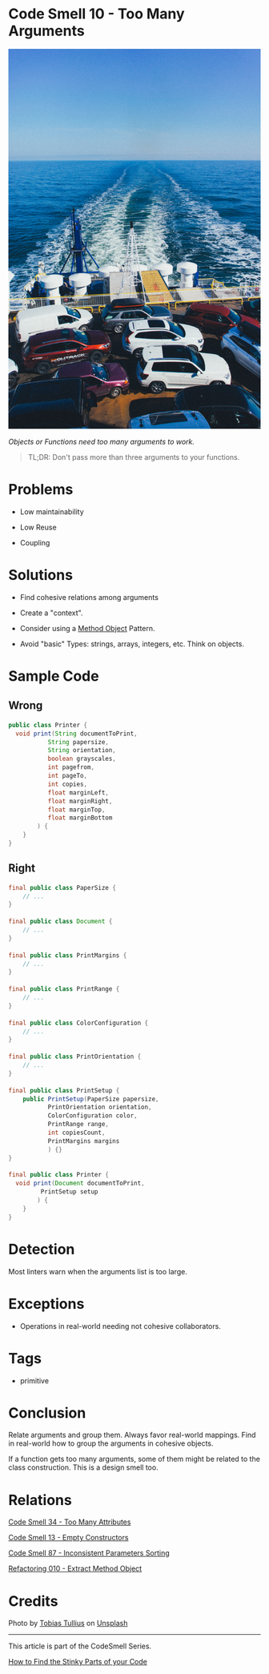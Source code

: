 # Code Smell 10 - Too Many Arguments

![Code Smell 10 - Too Many Arguments](Code%20Smell%2010%20-%20Too%20Many%20Arguments.jpg)

*Objects or Functions need too many arguments to work.*

> TL;DR: Don't pass more than three arguments to your functions.

# Problems

- Low maintainability

- Low Reuse

- Coupling

# Solutions

- Find cohesive relations among arguments

- Create a "context".

- Consider using a [Method Object](https://wiki.c2.com/?MethodObject) Pattern.

- Avoid "basic" Types: strings, arrays, integers, etc. Think on objects.

# Sample Code

## Wrong

[Gist Url]: # (https://gist.github.com/mcsee/ea7d32472830d5ea877be1438807fe89)
```java
public class Printer {   
  void print(String documentToPrint, 
           String papersize,
           String orientation, 
           boolean grayscales,
           int pagefrom,
           int pageTo,
           int copies,
           float marginLeft,
           float marginRight,
           float marginTop,
           float marginBottom         
        ) {
    }
}
```

## Right

[Gist Url]: # (https://gist.github.com/mcsee/200a18dd99a76a95155df4cb032b1d10)
```java
final public class PaperSize {
    // ...
}

final public class Document {
    // ...
}

final public class PrintMargins {
    // ...
}

final public class PrintRange {
    // ...
}

final public class ColorConfiguration {
    // ...
}

final public class PrintOrientation {
    // ...
}

final public class PrintSetup {
    public PrintSetup(PaperSize papersize,
           PrintOrientation orientation, 
           ColorConfiguration color,
           PrintRange range,
           int copiesCount,
           PrintMargins margins
           ) {}
}

final public class Printer {   
  void print(Document documentToPrint, 
         PrintSetup setup        
        ) {
    }
}
```

# Detection

Most linters warn when the arguments list is too large.

# Exceptions

- Operations in real-world needing not cohesive collaborators.

# Tags

- primitive

# Conclusion

Relate arguments and group them.
Always favor real-world mappings. Find in real-world how to group the arguments in cohesive objects.

If a function gets too many arguments, some of them might be related to the class construction. This is a design smell too.

# Relations

[Code Smell 34 - Too Many Attributes](https://github.com/mcsee/Software-Design-Articles/tree/main/Articles/Code%20Smells/Code%20Smell%2034%20-%20Too%20Many%20Attributes/readme.md)

[Code Smell 13 - Empty Constructors](https://github.com/mcsee/Software-Design-Articles/tree/main/Articles/Code%20Smells/Code%20Smell%2013%20-%20Empty%20Constructors/readme.md)

[Code Smell 87 - Inconsistent Parameters Sorting](https://github.com/mcsee/Software-Design-Articles/tree/main/Articles/Code%20Smells/Code%20Smell%2087%20-%20Inconsistent%20Parameters%20Sorting/readme.md)

[Refactoring 010 - Extract Method Object](https://github.com/mcsee/Software-Design-Articles/tree/main/Articles/Refactorings/Refactoring%20010%20-%20Extract%20Method%20Object/readme.md)

# Credits

Photo by [Tobias Tullius](https://unsplash.com/@tobiastu) on [Unsplash](https://unsplash.com/s/photos/loaded)

* * *

This article is part of the CodeSmell Series.

[How to Find the Stinky Parts of your Code](https://github.com/mcsee/Software-Design-Articles/tree/main/Articles/Code%20Smells/How%20to%20Find%20the%20Stinky%20parts%20of%20your%20Code/readme.md)